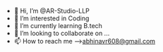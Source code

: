 - 👋 Hi, I’m @AR-Studio-LLP
- 👀 I’m interested in Coding
- 🌱 I’m currently learning B.tech
- 💞️ I’m looking to collaborate on ...
- 📫 How to reach me -->abhinavr608@gmail.com

<!---
AR-Studio-LLP/AR-Studio-LLP is a ✨ special ✨ repository because its `README.md` (this file) appears on your GitHub profile.
You can click the Preview link to take a look at your changes.
--->
